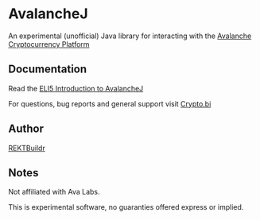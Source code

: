 # AvalancheJ  

An experimental (unofficial) Java library for interacting with the [Avalanche Cryptocurrency Platform](https://github.com/ava-labs/) 

## Documentation

Read the [ELI5 Introduction to AvalancheJ](https://crypto.bi/avalanchej/)

For questions, bug reports and general support visit [Crypto.bi](https://crypto.bi/forum/)

## Author

[REKTBuildr](https://crypto.bi/author/rektbuildr/)

## Notes

Not affiliated with Ava Labs.  

This is experimental software, no guaranties offered express or implied.
